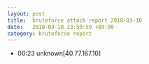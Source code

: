 ```yaml
---
layout: post
title:  bruteforce attack report 2018-03-10
date:   2018-03-10 23:59:59 +09:00
category: bruteforce report
---
```


* 00:23 unknown[40.77.167.10]
